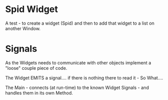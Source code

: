 # Spid Widget

A test - to create a widget (Spid) and then to add that widget to a list on another Window.

# Signals

As the Widgets needs to communicate with other objects implement a "loose" couple piece of code.

The Widget EMITS a signal.... if there is nothing there to read it - So What....


The Main - connects (at run-time) to the known Widget Signals - and handles them in its own Method.


